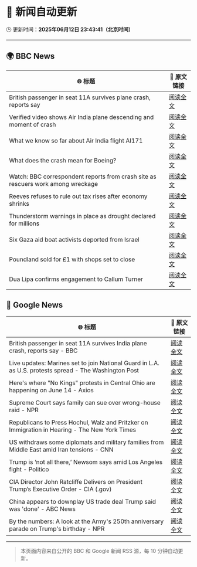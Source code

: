 # 🧠 新闻自动更新

🕒 更新时间：**2025年06月12日 23:43:41（北京时间）**

---

## 🌍 BBC News

| 🌐 标题 | 🔗 原文链接 |
|--------|-------------|
| British passenger in seat 11A survives plane crash, reports say | [阅读全文](https://www.bbc.com/news/articles/ce3v6drp96zo) |
| Verified video shows Air India plane descending and moment of crash | [阅读全文](https://www.bbc.com/news/videos/cy4kxq9e9gqo) |
| What we know so far about Air India flight AI171 | [阅读全文](https://www.bbc.com/news/articles/c5y5nq170z4o) |
| What does the crash mean for Boeing? | [阅读全文](https://www.bbc.com/news/articles/cje7542k0gno) |
| Watch: BBC correspondent reports from crash site as rescuers work among wreckage | [阅读全文](https://www.bbc.com/news/videos/c74qpwg7pwno) |
| Reeves refuses to rule out tax rises after economy shrinks | [阅读全文](https://www.bbc.com/news/articles/cy5e6ly9qq3o) |
| Thunderstorm warnings in place as drought declared for millions | [阅读全文](https://www.bbc.com/news/articles/c14k6vp62zxo) |
| Six Gaza aid boat activists deported from Israel | [阅读全文](https://www.bbc.com/news/articles/cx273w1032yo) |
| Poundland sold for £1 with shops set to close | [阅读全文](https://www.bbc.com/news/articles/c36594lr29ko) |
| Dua Lipa confirms engagement to Callum Turner | [阅读全文](https://www.bbc.com/news/articles/c3d4jlgpg30o) |

## 📰 Google News

| 🌐 标题 | 🔗 原文链接 |
|--------|-------------|
| British passenger in seat 11A survives India plane crash, reports say - BBC | [阅读全文](https://news.google.com/rss/articles/CBMiWkFVX3lxTE9CZVpXMV9lbm9yQlB5bG9jNEE5V01FRWd3WUtiWWFZcExoa3RfaXZkblZWWi1qUlMyRGFYOEprMHNfcDdyc0V0NkhMT3JxZEFMUzRyM1lKbXpHUdIBX0FVX3lxTFAzOHhkZWZ2UXJtV1VjVFVtY2ktRDFXTlVkMTFNM096ZEJaWUZUVGlMbkk3YlJKUnpUWXAtRWxxV09GUGw3eTVjVGdhdUYyVkZjOTFhbjE1d0drakRnNzI0?oc=5) |
| Live updates: Marines set to join National Guard in L.A. as U.S. protests spread - The Washington Post | [阅读全文](https://news.google.com/rss/articles/CBMijAFBVV95cUxQVW1ENmNIVmJVN2lTTVVXMDVRYm05ZE1ocjd3U252MDNLcUZSRG9lemQ3T0N1OGhSZmhFYVowTHA3bGtvU2V1OExiaGVEWGtkeENTUFpldm51Yl9KRlgwX1FnWjd3OUgxYXZsV2xSNnUwcnc4dWpSMmYtVkN2UHV2dmlNeEVLYTd6M2hqWQ?oc=5) |
| Here's where "No Kings" protests in Central Ohio are happening on June 14 - Axios | [阅读全文](https://news.google.com/rss/articles/CBMilwFBVV95cUxOb2lDZnBYb3UyMm9iVXpKUEc1elk5UjFFSFBTM0h1aTBvMkFzRVp3UmJ2NEMxd25WM0JHSHZoX0l5TFN4cWtyZXpFNHFJVl9NU2xScE8xRW40RWE4NTFoM0F4anY1ZlQ3Q1JxbzhtY1RYVksxRmxCMUQxcW1tQXFReDNTYVN0QlVYNGdzQ3l3b0tpVTBCV2tz?oc=5) |
| Supreme Court says family can sue over wrong-house raid - NPR | [阅读全文](https://news.google.com/rss/articles/CBMihgFBVV95cUxQZG1WbmxRTmdod25vb0J5bWdLb29OWVpZZ3ctQmgxUUx5T1Bfd2VEVjE0UnJMRjVReC1PdzEyeEpkNWZWeHFmMWlVaDNMcDU5RVN1Qk94Z090ZFIwN2RJTURMcHJUZ3lpU0FaZlYtaElTUFBsS2NrSUFEOHI2YkM5TkNvZ1RHZw?oc=5) |
| Republicans to Press Hochul, Walz and Pritzker on Immigration in Hearing - The New York Times | [阅读全文](https://news.google.com/rss/articles/CBMingFBVV95cUxORVhKM0ZSR2QwcVhqdXVrNW5YXzRtWWJ1NXBNeWZ1WHRHa2NmTVBSNndSb2YwZFV6d1kxOXVkM09Ob3kzWWVZT2kxZm5xWkhudlNHM2dvdXRLVjB2Vml3STB4WGtJaTIzMmxhQkRWN081bHlBUkFJcWlyNFlUWElQMV9kR1hlR2VxT1RBTUFqRVNDMXpUQmRDSjV2Z01iQQ?oc=5) |
| US withdraws some diplomats and military families from Middle East amid Iran tensions - CNN | [阅读全文](https://news.google.com/rss/articles/CBMifEFVX3lxTE8yYkVzZlhGdExtZnNqV1JiaEw3eEdHcEZwaUxTZWZaQXZFU05xMTZ4Z2d0TGF1b2hsSmZrRlNTbFRFXzhTVFI0M1pYZ2NmeW92SVhqZUpMZjNLWU11elk0dlREcDJ2VFdVY2pBa0szZHVkM3VQbHJPOFlkb1HSAYIBQVVfeXFMTkZpeUFzeFZIaGMzbUducE8tcnAtTHdaOU1mcndhSUpvVWNFNGdIeDFZMElsbE5RRXZHU1o4U1NQd0pkYmo0TnZwY0tRUEZUNHA1ZDI1aTRFR054ZzV4Nk5BMXdNNlRyVTVzWU0wa3ZCZno1X21fMjVZanZmeHpFWnRLdw?oc=5) |
| Trump is ‘not all there,’ Newsom says amid Los Angeles fight - Politico | [阅读全文](https://news.google.com/rss/articles/CBMigwFBVV95cUxORWxWaHVUaFR5emdZWjlTTkN3TXVtOHdPaFpaSGNUNktrYUJENkdndVAta205VmlnZ0hMUERtdW5Hal91aDVCRzVnRUZKaUhJWFIzdWJHNnBqZ3JmcF82aUdPdUdfdGx5YXE3bEhFS3ZENWMxRm9YeEVWT2FXdkd0NzNxYw?oc=5) |
| CIA Director John Ratcliffe Delivers on President Trump’s Executive Order - CIA (.gov) | [阅读全文](https://news.google.com/rss/articles/CBMiqwFBVV95cUxQSlhIWElUOEFTQTNTZXpmUjlxRm1HeGxEYTlzd0s0enZHdklrZkc5M3pnbWtXLVJLWmNzSF84UUlYZ1JrajdDOFcwWkwyNkx2RW1SMjdlQW9UR1JadDZzM3JIcWJJbGhXcmRaTlB5TjJSZ2VEd1B2eG9lM0ZEUmQ5NExVWF8wYVhGbXFlaXJ1M3RxdkFSUjBOMmE2WE5OZXlxcEVIcTdtU1NLZUk?oc=5) |
| China appears to downplay US trade deal Trump said was 'done' - ABC News | [阅读全文](https://news.google.com/rss/articles/CBMinwFBVV95cUxNcEVMcV85aFB4VnozNVJrTlZPblFMTFk0OFlXaXg4WVh4MHBTTFY0XzlScTNMMWZCcTg0WmFOM2hveDlqOFNuNjdUUGNsVnBJRzRKSHhqT1VuR2lIb2h6THJTMnFlVWVZcG9xcjJEczRFSFBBVXFBaFByQUMwX2lxYjQyTGJwQzBjYXdRRVpyLXlSdVFFdFJuNk1NMGN3aUnSAaQBQVVfeXFMUFczUUhCWWJSaU5UdG5Ua1ZhcGpyXzEwSVhBaElSdXJCT2NoeFc1bWNLV2lzT21uSjIzamw5ZTk3ZVllMFBkaTFjcFBuUkFPUE9LVUFMWGdrMVRYX05uaTluM2pyTmt4WVY3enctcHZRUHdKbjNOVzMtUUU4ekFSdEgwNml4M3JXX2xZQmpvWUM1cmxKWHk2a0JibEM3WTg5WmhLRlA?oc=5) |
| By the numbers: A look at the Army's 250th anniversary parade on Trump's birthday - NPR | [阅读全文](https://news.google.com/rss/articles/CBMiiwFBVV95cUxOQWhkOW9qbWp2RVpHRWtfSV94Q1pqLVVpX2Jlck8yMDZaOHpXMFVtMVpQdzc2bFZwVXJLVmg0dGhSTmxkaDB6WGJrb2plYWQzbGw3MEdNVGJ3dElEM2hXbm5KWDRRVzJPbENxeFpmMk9JVkxMenB4YW1pdFBJTm0zR3R3WDl6allwZ3k0?oc=5) |

---
> 本页面内容来自公开的 BBC 和 Google 新闻 RSS 源，每 10 分钟自动更新。